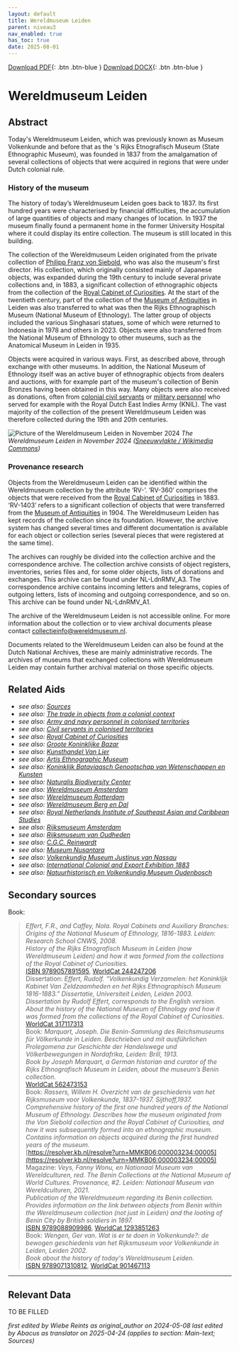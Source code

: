 ```yaml
---
layout: default
title: Wereldmuseum Leiden
parent: niveau3
nav_enabled: true
has_toc: true
date: 2025-08-01
--- 
```



[Download PDF](https://raw.githubusercontent.com/colonial-heritage/research-guides-dev/refs/heads/main/EXPORTS/PDF/niveau3/English/WMLeiden.pdf){: .btn .btn-blue }     [Download DOCX](https://raw.githubusercontent.com/colonial-heritage/research-guides-dev/refs/heads/main/EXPORTS/DOCX/niveau3/English/WMLeiden.docx){: .btn .btn-blue }


# Wereldmuseum Leiden


## Abstract

Today's Wereldmuseum Leiden, which was previously known as Museum Volkenkunde and before that as the 's Rijks Etnografisch Museum (State Ethnographic Museum), was founded in 1837 from the amalgamation of several collections of objects that were acquired in regions that were under Dutch colonial rule.

### History of the museum

The history of today’s Wereldmuseum Leiden goes back to 1837. Its first hundred years were characterised by financial difficulties, the accumulation of large quantities of objects and many changes of location. In 1937 the museum finally found a permanent home in the former University Hospital where it could display its entire collection. The museum is still located in this building. 

The collection of the Wereldmuseum Leiden originated from the private collection of [Philipp Franz von Siebold](http://www.wikidata.org/entity/Q77140), who was also the museum's first director. His collection, which originally consisted mainly of Japanese objects, was expanded during the 19th century to include several private collections and, in 1883, a significant collection of ethnographic objects from the collection of the [Royal Cabinet of Curiosities](https://app.colonialcollections.nl/en/research-aids/https%3A%2F%2Fn2t%252Enet%2Fark%3A%2F27023%2Fcc7609accb9857dc8ca777ff1d6d4af1). At the start of the twentieth century, part of the collection of the [Museum of Antiquities](https://app.colonialcollections.nl/en/research-aids/https%3A%2F%2Fn2t%252Enet%2Fark%3A%2F27023%2F732277d365ab6fbcc351da7bc2b900b3) in Leiden was also transferred to what was then the Rijks Ethnographisch Museum (National Museum of Ethnology). The latter group of objects included the various Singhasari statues, some of which were returned to Indonesia in 1978 and others in 2023. Objects were also transferred from the National Museum of Ethnology to other museums, such as the Anatomical Museum in Leiden in 1935. 

Objects were acquired in various ways. First, as described above, through exchange with other museums. In addition, the National Museum of Ethnology itself was an active buyer of ethnographic objects from dealers and auctions, with for example part of the museum's collection of Benin Bronzes having been obtained in this way. Many objects were also received as donations, often from [colonial civil servants](https://app.colonialcollections.nl/en/research-aids/https%3A%2F%2Fn2t%252Enet%2Fark%3A%2F27023%2F4f29663e147ee9c1ee7a9eb3019fca18) or [military personnel](https://app.colonialcollections.nl/en/research-aids/https%3A%2F%2Fn2t%252Enet%2Fark%3A%2F27023%2F0ceff3da7d6bba371bb16767a65b619e) who served for example with the Royal Dutch East Indies Army (KNIL). The vast majority of the collection of the present Wereldmuseum Leiden was therefore collected during the 19th and 20th centuries.

![Picture of the Wereldmuseum Leiden in November 2024](https://upload.wikimedia.org/wikipedia/commons/5/51/Wereldmuseum_Leiden_%28nov_2024%29.jpg)
_The Wereldmuseum Leiden in November 2024 ([Sneeuwvlakte / Wikimedia Commons](https://commons.wikimedia.org/wiki/File:Wereldmuseum_Leiden_(nov_2024).jpg#))_

### Provenance research

Objects from the Wereldmuseum Leiden can be identified within the Wereldmuseum collection by the attribute ‘RV-’. ‘RV-360’ comprises the objects that were received from the [Royal Cabinet of Curiosities](https://app.colonialcollections.nl/en/research-aids/https%3A%2F%2Fn2t%252Enet%2Fark%3A%2F27023%2Fcc7609accb9857dc8ca777ff1d6d4af1) in 1883. ‘RV-1403’ refers to a significant collection of objects that were transferred from the [Museum of Antiquities](https://app.colonialcollections.nl/en/research-aids/https%3A%2F%2Fn2t%252Enet%2Fark%3A%2F27023%2F732277d365ab6fbcc351da7bc2b900b3) in 1904. The Wereldmuseum Leiden has kept records of the collection since its foundation. However, the archive system has changed several times and different documentation is available for each object or collection series (several pieces that were registered at the same time). 

The archives can roughly be divided into the collection archive and the correspondence archive. The collection archive consists of object registers, inventories, series files and, for some older objects, lists of donations and exchanges. This archive can be found under NL-LdnRMV_A3. The correspondence archive contains incoming letters and telegrams, copies of outgoing letters, lists of incoming and outgoing correspondence, and so on. This archive can be found under NL-LdnRMV_A1.

The archive of the Wereldmuseum Leiden is not accessible online. For more information about the collection or to view archival documents please contact [collectieinfo@wereldmuseum.nl](mailto:collectieinfo@wereldmuseum.nl). 

Documents related to the Wereldmuseum Leiden can also be found at the Dutch National Archives, these are mainly administrative records. The archives of museums that exchanged collections with Wereldmuseum Leiden may contain further archival material on those specific objects.


## Related Aids

 - _see also: [Sources](niveau1/English/Sources_20240501.yml)_  
 - _see also: [The trade in objects from a colonial context](niveau2/English/Trade_20240316.yml)_  
 - _see also: [Army and navy personnel in colonised territories](niveau2/English/MilitaryAndNavy_20240417.yml)_  
 - _see also: [Civil servants in colonised territories](niveau2/English/CivilServants_20240316.yml)_  
 - _see also: [Royal Cabinet of Curiosities](niveau3/English/KKZ_20240417.yml)_  
 - _see also: [Groote Koninklijke Bazar](niveau3/English/KoninklijkeBazaar_2040503.yml)_  
 - _see also: [Kunsthandel Van Lier](niveau3/English/KunsthandelVanLier_20240507.yml)_  
 - _see also: [Artis Ethnographic Museum](niveau3/English/EMArtis_20240712.yml)_  
 - _see also: [Koninklijk Bataviaasch Genootschap van Wetenschappen en Kunsten](niveau3/English/BGKW_20240905.yml)_  
 - _see also: [Naturalis Biodiversity Center](niveau3/English/Naturalis_20270710.yml)_  
 - _see also: [Wereldmuseum Amsterdam](niveau3/English/WMAmsterdam_20240809.yml)_  
 - _see also: [Wereldmuseum Rotterdam](niveau3/English/WMRotterdam_2040822.yml)_  
 - _see also: [Wereldmuseum Berg en Dal](niveau3/English/WMBergEnDal_20241001.yml)_  
 - _see also: [Royal Netherlands Institute of Southeast Asian and Caribbean Studies](niveau3/English/KITLV_20240704.yml)_  
 - _see also: [Rijksmuseum Amsterdam](niveau3/English/RijksmuseumAmsterdam_20240905.yml)_  
 - _see also: [Rijksmuseum van Oudheden](niveau3/English/RMO_20241106.yml)_  
 - _see also: [C.G.C. Reinwardt](niveau3/English/Reinwardt_20241217.yml)_  
 - _see also: [Museum Nusantara](niveau3/English/MNusantara_20250225.yml)_  
 - _see also: [Volkenkundig Museum Justinus van Nassau](niveau3/English/JustinusNassau_20250513.yml)_  
 - _see also: [International Colonial and Export Exhibition 1883](niveau3/English/Wereldtentoonstelling1883_20250602.yml)_  
 - _see also: [Natuurhistorisch en Volkenkundig Museum Oudenbosch](niveau3/English/MOudenbosch_20250603.yml)_  

## Secondary sources

Book:
  > *Effert, F.R., and Caffey, Nola. Royal Cabinets and Auxiliary Branches: Origins of the National Museum of Ethnology, 1816-1883. Leiden: Research School CNWS, 2008.*  
> _History of the Rijks Etnografisch Museum in Leiden (now Wereldmuseum Leiden) and how it was formed from the collections of the Royal Cabinet of Curiosities._  
> [ISBN 9789057891595](https://isbnsearch.org/isbn/9789057891595), [WorldCat 244247206](https://search.worldcat.org/title/244247206)  
Dissertation:
  > *Effert, Rudolf. “Volkenkundig Verzamelen: het Koninklijk Kabinet Van Zeldzaamheden en het Rijks Ethnographisch Museum 1816-1883.” Dissertatie, Universiteit Leiden, Leiden 2003.*  
> _Dissertation by Rudolf Effert, corresponds to the English version. About the history of the National Museum of Ethnology and how it was formed from the collections of the Royal Cabinet of Curiosities._  
> [WorldCat 317117313](https://search.worldcat.org/title/317117313)  
Book:
  > *Marquart, Joseph. Die Benin-Sammlung des Reichsmuseums für Völkerkunde in Leiden. Beschrieben und mit ausführlichen Prolegomena zur Geschichte der Handelswege und Völkerbewegungen in Nordafrika, Leiden: Brill, 1913.*  
> _Book by Joseph Marquart, a German historian and curator of the Rijks Ethnografisch Museum in Leiden, about the museum’s Benin collection._  
> [WorldCat 562473153](https://search.worldcat.org/title/562473153)  
Book:
  > *Rassers, Willem H. Overzicht van de geschiedenis van het Rijksmuseum voor Volkenkunde, 1837-1937. Sijthoff,1937.*  
> _Comprehensive history of the first one hundred years of the National Museum of Ethnology. Describes how the museum originated from the Von Siebold collection and the Royal Cabinet of Curiosities, and how it was subsequently formed into an ethnographic museum. Contains information on objects acquired during the first hundred years of the museum._  
> [https://resolver.kb.nl/resolve?urn=MMKB06:000003234:00005](https://resolver.kb.nl/resolve?urn=MMKB06:000003234:00005)  
Magazine:
  > *Veys, Fanny Wonu, en Nationaal Museum van Wereldculturen, red. The Benin Collections at the National Museum of World Cultures. Provenance, #2. Leiden: Nationaal Museum van Wereldculturen, 2021.*  
> _Publication of the Wereldmuseum regarding its Benin collection. Provides information on the link between objects from Benin within the Wereldmuseum collection (not just in Leiden) and the looting of Benin City by British soldiers in 1897._  
> [ISBN 9789088909986](https://isbnsearch.org/isbn/9789088909986), [WorldCat 1293851263](https://search.worldcat.org/title/1293851263)  
Book:
  > *Wengen, Ger van. Wat is er te doen in Volkenkunde?: de bewogen geschiedenis van het Rijksmuseum voor Volkenkunde in Leiden, Leiden 2002.*  
> _Book about the history of today's Wereldmuseum Leiden._  
> [ISBN 9789071310812](https://isbnsearch.org/isbn/9789071310812), [WorldCat 901467113](https://search.worldcat.org/title/901467113)  


---
## Relevant Data 
TO BE FILLED

_first edited by Wiebe Reints as original_author on 2024-05-08_
_last edited by Abacus as translator on 2025-04-24
        (applies to section: Main-text; Sources)_
        